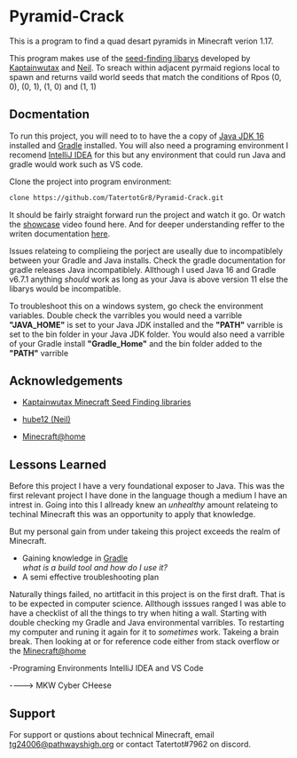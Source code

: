 
# Pyramid-Crack

This is a program to find a quad desart pyramids in Minecraft verion 1.17.  

This program makes use of the [seed-finding libarys](https://kaptainwutax.seedfinding.com/) developed by [Kaptainwutax](https://github.com/KaptainWutax) and [Neil](https://github.com/hube12). To sreach within adjacent pyrmaid regions local to spawn and returns vaild world seeds that match the conditions of Rpos (0, 0), (0, 1), (1, 0) and (1, 1)

## Docmentation

To run this project, you will need to to have the a copy of [Java JDK 16](https://www.oracle.com/java/technologies/javase/jdk16-archive-downloads.html) installed and [Gradle](https://gradle.org/install/) installed. 
 You will also need a programing environment I recomend [IntelliJ IDEA](https://www.jetbrains.com/idea/) for this but any environment that could run Java and gradle would work such as VS code. 

Clone the project into program environment:

```bash
clone https://github.com/TatertotGr8/Pyramid-Crack.git
```

It should be fairly straight forward run the project and watch it go. 
Or watch the [showcase](https://youtu.be/YYb_mFQJszU) video found here. And for deeper understanding reffer to the writen documentation [here](https://docs.google.com/document/d/1S-tqtsDtqdalQDEEsopy5CnU4O1-bL9xtSGgOIrrxzI/edit#).


Issues relateing to complieing the porject are useally due to incompatiblely between your Gradle and Java installs. 
Check the gradle documentation for gradle releases Java incompatiblely. Allthough I used Java 16 and Gradle v6.7.1 anything *should* work as long as your Java is above version 11 else the libarys would be incompatible. 

To troubleshoot this on a windows system, go check the environment variables. Double check the varribles you would need a varrible **"JAVA_HOME"** is set to your Java JDK installed and the **"PATH"** varrible is set to the bin folder in your Java JDK folder.  You would also need a varrible of your Gradle install **"Gradle_Home"**  and the bin folder added to the **"PATH"** varrible

## Acknowledgements

 - [Kaptainwutax Minecraft Seed Finding libraries](https://kaptainwutax.seedfinding.com/)
  
 - [hube12 (Neil)](https://github.com/hube12)

 - [Minecraft@home](https://minecraftathome.com/)

## Lessons Learned
Before this project I have a very foundational exposer to Java. This was the first relevant project I have done in the language though a medium I have an intrest in. Going into this I allready knew an *unhealthy* amount relateing to techinal Minecraft this was an opportunity to apply that knowledge. 

But my personal gain from under takeing this project exceeds the realm of Minecraft.
- Gaining knowledge in [Gradle](https://gradle.org/install/)  
_what is a build tool and how do I use it?_
- A semi effective troubleshooting plan

Naturally things failed, no artitfacit in this project is on the first draft. That is to be expected in computer science. Allthough isssues ranged I was able to have a checklist of all the things to try when hiting a wall. Starting with double checking my Gradle and Java environmental varribles. To restarting my computer and runing it again for it to _sometimes_ work. Takeing a brain break. Then looking at or for reference code either from stack overflow or the [Minecraft@home](https://minecraftathome.com/minecrafthome/projects/)

-Programing Environments
IntelliJ IDEA and VS Code 

----> MKW Cyber CHeese 

## Support

For support or qustions about technical Minecraft, email tg24006@pathwayshigh.org or contact Tatertot#7962 on discord.

